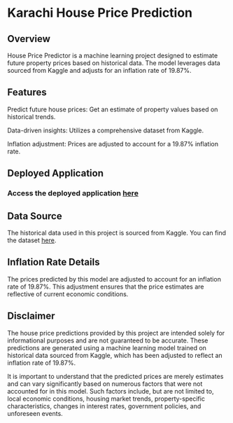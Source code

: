 # Karachi House Price Prediction

## Overview
House Price Predictor is a machine learning project designed to estimate future property prices based on historical data. The model leverages data sourced from Kaggle and adjusts for an inflation rate of 19.87%.

## Features
Predict future house prices: Get an estimate of property values based on historical trends.

Data-driven insights: Utilizes a comprehensive dataset from Kaggle.

Inflation adjustment: Prices are adjusted to account for a 19.87% inflation rate.

## Deployed Application
### Access the deployed application [here]() 

## Data Source
The historical data used in this project is sourced from Kaggle. You can find the dataset [here](https://www.kaggle.com/datasets/huzzefakhan/zameencom-property-data-pakistan).

## Inflation Rate Details
The prices predicted by this model are adjusted to account for an inflation rate of 19.87%. This adjustment ensures that the price estimates are reflective of current economic conditions.

## Disclaimer
The house price predictions provided by this project are intended solely for informational purposes and are not guaranteed to be accurate. These predictions are generated using a machine learning model trained on historical data sourced from Kaggle, which has been adjusted to reflect an inflation rate of 19.87%.

It is important to understand that the predicted prices are merely estimates and can vary significantly based on numerous factors that were not accounted for in this model. Such factors include, but are not limited to, local economic conditions, housing market trends, property-specific characteristics, changes in interest rates, government policies, and unforeseen events.


